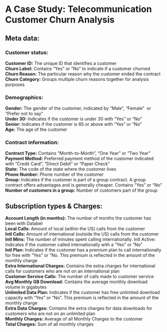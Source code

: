 # A Case Study: Telecommunication Customer Churn Analysis 


## Meta data: 

### Customer status: 
**Customer ID:** The unique ID that identifies a customer  
**Churn Label:**  Contains “Yes” or “No” to indicate if a customer churned   
**Churn Reason:**  The particular reason why the customer ended the contract  
**Churn Category:**  Groups multiple churn reasons together for analysis purposes   

### Demographics:
**Gender:**  The gender of the customer, indicated by “Male”, “Female”  or “Prefer not to say”  
**Under 30:** Indicates if the customer is under 30 with “Yes” or “No”  
**Senior:** Indicates if the customer is 65 or above with “Yes” or “No”   
**Age:**  The age of the customer  

### Contract information:
**Contract Type:** Contains “Month-to-Month”, “One Year” or “Two Year”  
**Payment Method:** Preferred payment method of the customer indicated with “Credit Card”, “Direct Debit” or “Paper Check”  
**State:** The code of the state where the customer lives  
**Phone Number:** Phone number of the customer  
**Group:**  Indicates if the customer is part of a group contract. A group contract offers advantages and is generally cheaper. Contains “Yes” or “No”  
**Number of customers in a group:** Number of customers part of the group  
 
## Subscription types & Charges: 
**Account Length (in months):**  The number of months the customer has been with Databel  
**Local Calls:** Amount of local (within the US) calls from the customer  
**Intl Calls:**  Amount of international (outside the US) calls from the customer  
**Intl Mins:** The number of minutes spent calling internationally. Intl Active: Indicates if the customer called internationally with a “Yes” or “No”  
**Intl Plan:**  Indicates if the customer has a premium plan to call internationally for free with “Yes” or “No. This premium is reflected in the amount of the monthly charge   
**Extra International Charges:**  Contains the extra charges for international calls for customers who are not on an international plan  
**Customer Service Calls:**  The number of calls made to customer service  
**Avg Monthly GB Download:** Contains the average monthly download volume in gigabytes  
**Unlimited Data Plan:** Indicates if the customer has free unlimited download capacity with “Yes” or “No”.  This premium is reflected in the amount of the monthly charge  
**Extra Data Charges:** Contains the extra charges for data downloads for customers who are not on an unlimited plan    
**Monthly Charges:** Average of all Monthly Charges to the customer  
**Total Charges:** Sum of all monthly charges  
 


 
